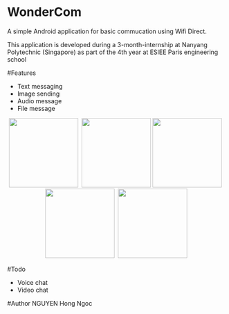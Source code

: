 WonderCom
=========

A simple Android application for basic commucation using Wifi Direct.

This application is developed during a 3-month-internship at Nanyang Polytechnic (Singapore) as part of the 4th year at ESIEE Paris engineering school

#Features
* Text messaging
* Image sending
* Audio message
* File message

<p align="center">
<img src="https://raw.githubusercontent.com/rubeus90/WonderCom/master/Screenshots/Screenshot_2014-06-18-15-01-29.png" width="160" />&nbsp;
<img src="https://raw.githubusercontent.com/rubeus90/WonderCom/master/Screenshots/Screenshot_2014-06-18-15-03-11.png" width="160" />
<img src="https://raw.githubusercontent.com/rubeus90/WonderCom/master/Screenshots/Screenshot_2014-06-18-15-22-50.png" width="160" />&nbsp;
<img src="https://raw.githubusercontent.com/rubeus90/WonderCom/master/Screenshots/Screenshot_2014-06-18-15-14-08.png" width="160" />&nbsp;
<img src="https://raw.githubusercontent.com/rubeus90/WonderCom/master/Screenshots/Screenshot_2014-06-18-15-04-40.png" width="160" />
</p>

#Todo
* Voice chat
* Video chat

#Author
NGUYEN Hong Ngoc
